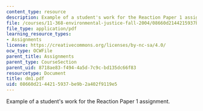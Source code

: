 ```yaml
---
content_type: resource
description: Example of a student's work for the Reaction Paper 1 assignment.
file: /courses/11-368-environmental-justice-fall-2004/08660d2144215937be9b2a402f9119e5_dm1.pdf
file_type: application/pdf
learning_resource_types:
- Assignments
license: https://creativecommons.org/licenses/by-nc-sa/4.0/
ocw_type: OCWFile
parent_title: Assignments
parent_type: CourseSection
parent_uid: 8718ae83-f494-4a5d-7c9c-bd135dc66f83
resourcetype: Document
title: dm1.pdf
uid: 08660d21-4421-5937-be9b-2a402f9119e5
---
```

Example of a student's work for the Reaction Paper 1 assignment.